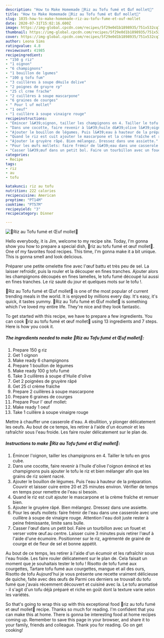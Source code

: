 ```yaml
---
description: "How to Make Homemade 🌾Riz au Tofu fumé et Œuf mollet🥚"
title: "How to Make Homemade 🌾Riz au Tofu fumé et Œuf mollet🥚"
slug: 1035-how-to-make-homemade-riz-au-tofu-fume-et-ouf-mollet
date: 2020-07-31T15:02:16.600Z
image: https://img-global.cpcdn.com/recipes/5f29e0d1b1898935/751x532cq70/🌾riz-au-tofu-fume-et-oeuf-mollet🥚-photo-principale-de-la-recette.jpg
thumbnail: https://img-global.cpcdn.com/recipes/5f29e0d1b1898935/751x532cq70/🌾riz-au-tofu-fume-et-oeuf-mollet🥚-photo-principale-de-la-recette.jpg
cover: https://img-global.cpcdn.com/recipes/5f29e0d1b1898935/751x532cq70/🌾riz-au-tofu-fume-et-oeuf-mollet🥚-photo-principale-de-la-recette.jpg
author: Leona Sims
ratingvalue: 4.8
reviewcount: 41985
recipeingredient:
- "150 g riz"
- "1 oignon"
- "6 champignons"
- "1 bouillon de lgumes"
- "100 g tofu fum"
- "3 cuillères à soupe dHuile dolive"
- "2 poignes de gruyre rp"
- "25 cl crme frache"
- "2 cuillères à soupe mascarpone"
- "6 graines de courges"
- " Pour l uf mollet"
- "1 oeuf"
- "1 cuillère à soupe vinaigre rouge"
recipeinstructions:
- "Émincer l&#39;oignon, tailler les champignons en 4. Tailler le tofu en gros cube."
- "Dans une cocotte, faire revenir à l&#39;huile d&#39;olive l&#39;oignon émincé et les champignons puis ajouter le tofu le riz et bien mélanger afin que les grains de riz soient nacré."
- "Ajouter le bouillon de légumes. Puis l&#39;eau à hauteur de la préparation. Couvrir et laisser cuire entre 20 et 25 minutes environ. Vérifier de temps en temps pour remettre de l&#39;eau si besoin."
- "Quand le riz est cuit ajouter le mascarpone et la crème fraîche et remuer bien."
- "Ajouter le gruyère râpé. Bien mélangez. Dressez dans une assiette."
- "Pour les œufs mollets: faire frémir de l&#39;eau dans une casserole avec une cuillère à soupe de vinaigre rouge. Attention l&#39;eau doit juste rester à peine frémissante, limite sans bulle."
- "Casser l&#39;œuf dans un petit bol. Faire un tourbillon avec un fouet et verser votre œuf.au centre. Laisser cuire 3 minutes puis retirer l&#39;œuf à l&#39;aide d&#39;une écumoire. Positionner sur le riz, agrémenté de grainé de courge et de fleur de sel et bonne appétit."
categories:
- Recipe
tags:
- riz
- au
- tofu

katakunci: riz au tofu 
nutrition: 222 calories
recipecuisine: American
preptime: "PT14M"
cooktime: "PT57M"
recipeyield: "3"
recipecategory: Dinner

---
```



![🌾Riz au Tofu fumé et Œuf mollet🥚](https://img-global.cpcdn.com/recipes/5f29e0d1b1898935/751x532cq70/🌾riz-au-tofu-fume-et-oeuf-mollet🥚-photo-principale-de-la-recette.jpg)

Hello everybody, it is Jim, welcome to my recipe site. Today, I'm gonna show you how to prepare a special dish, 🌾riz au tofu fumé et œuf mollet🥚. One of my favorites food recipes. This time, I'm gonna make it a bit unique. This is gonna smell and look delicious.

Préparer une petite omelette fine avec l&#39;œuf battu et très peu de sel. La laisser refroidir, puis la rouler et la découper en fines tranches. Ajouter alors les champignons découpés en fines lamelles, le tofu fumé découpé lui aussi en fines tranches. Le riz sauté du jour et quelques mots sur le tofu !.

🌾Riz au Tofu fumé et Œuf mollet🥚 is one of the most popular of current trending meals in the world. It is enjoyed by millions every day. It's easy, it's quick, it tastes yummy. 🌾Riz au Tofu fumé et Œuf mollet🥚 is something which I've loved my entire life. They're nice and they look fantastic.


To get started with this recipe, we have to prepare a few ingredients. You can cook 🌾riz au tofu fumé et œuf mollet🥚 using 13 ingredients and 7 steps. Here is how you cook it.

<!--inarticleads1-->

##### The ingredients needed to make 🌾Riz au Tofu fumé et Œuf mollet🥚:

1. Prepare 150 g riz
1. Get 1 oignon
1. Make ready 6 champignons
1. Prepare 1 bouillon de légumes
1. Make ready 100 g tofu fumé
1. Take 3 cuillères à soupe d&#39;Huile d&#39;olive
1. Get 2 poignées de gruyère râpé
1. Get 25 cl crème fraîche
1. Prepare 2 cuillères à soupe mascarpone
1. Prepare 6 graines de courges
1. Prepare  Pour l&#39; œuf mollet:
1. Make ready 1 oeuf
1. Take 1 cuillère à soupe vinaigre rouge


Mettre à chauffer une casserole d&#39;eau. A ébullition, y plonger délicatement les oeufs. Au bout de ce temps, les retirer à l&#39;aide d&#39;un écumoir et les rafraîchir sous l&#39;eau froide. Les faire rouler délicatement sur le plan de. 

<!--inarticleads2-->

##### Instructions to make 🌾Riz au Tofu fumé et Œuf mollet🥚:

1. Émincer l&#39;oignon, tailler les champignons en 4. Tailler le tofu en gros cube.
1. Dans une cocotte, faire revenir à l&#39;huile d&#39;olive l&#39;oignon émincé et les champignons puis ajouter le tofu le riz et bien mélanger afin que les grains de riz soient nacré.
1. Ajouter le bouillon de légumes. Puis l&#39;eau à hauteur de la préparation. Couvrir et laisser cuire entre 20 et 25 minutes environ. Vérifier de temps en temps pour remettre de l&#39;eau si besoin.
1. Quand le riz est cuit ajouter le mascarpone et la crème fraîche et remuer bien.
1. Ajouter le gruyère râpé. Bien mélangez. Dressez dans une assiette.
1. Pour les œufs mollets: faire frémir de l&#39;eau dans une casserole avec une cuillère à soupe de vinaigre rouge. Attention l&#39;eau doit juste rester à peine frémissante, limite sans bulle.
1. Casser l&#39;œuf dans un petit bol. Faire un tourbillon avec un fouet et verser votre œuf.au centre. Laisser cuire 3 minutes puis retirer l&#39;œuf à l&#39;aide d&#39;une écumoire. Positionner sur le riz, agrémenté de grainé de courge et de fleur de sel et bonne appétit.


Au bout de ce temps, les retirer à l&#39;aide d&#39;un écumoir et les rafraîchir sous l&#39;eau froide. Les faire rouler délicatement sur le plan de. Cela faisait un moment que je souhaitais tester le tofu ! Risotto de tofu fumé aux courgettes, Tartare tofu fumé aux courgettes, mangue et ail des ours, Risotto de tofu Aujourd&#39;hui je vous présente une recette vraiment délicieuse de quiche, faite avec des œufs de Parmi ces derniers se trouvait du tofu fumé que j&#39;avais récemment découvert et cuisiné avec la. Le tofu aromatisé - il s&#39;agit d&#39;un tofu déjà préparé et riche en goût dont la texture varie selon les variétés. 

So that's going to wrap this up with this exceptional food 🌾riz au tofu fumé et œuf mollet🥚 recipe. Thanks so much for reading. I'm confident that you can make this at home. There is gonna be interesting food at home recipes coming up. Remember to save this page in your browser, and share it to your family, friends and colleague. Thank you for reading. Go on get cooking!

